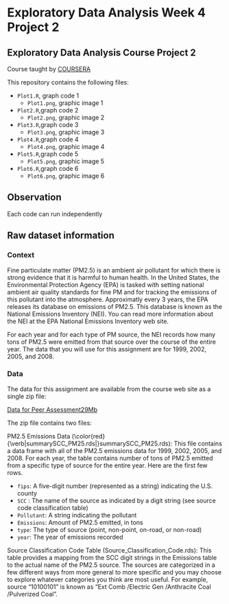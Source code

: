 # Exploratory Data Analysis Week 4 Project 2


## Exploratory Data Analysis Course Project 2
Course taught by [COURSERA](https://www.coursera.org/learn/exploratory-data-analysis)

This repository contains the following files:

* `Plot1.R`, graph code 1 
     * `Plot1.png`, graphic image 1
* `Plot2.R`,graph code 2 
     * `Plot2.png`, graphic image 2
* `Plot3.R`,graph code 3 
     * `Plot3.png`, graphic image 3
* `Plot4.R`,graph code 4 
     * `Plot4.png`, graphic image 4
* `Plot5.R`,graph code 5 
     * `Plot5.png`, graphic image 5
* `Plot6.R`,graph code 6 
     * `Plot6.png`, graphic image 6
     
## Observation
Each code can run independently

## Raw dataset information

### Context

Fine particulate matter (PM2.5) is an ambient air pollutant for which there is strong evidence that it is harmful to human health. In the United States, the Environmental Protection Agency (EPA) is tasked with setting national ambient air quality standards for fine PM and for tracking the emissions of this pollutant into the atmosphere. Approximatly every 3 years, the EPA releases its database on emissions of PM2.5. This database is known as the National Emissions Inventory (NEI). You can read more information about the NEI at the EPA National Emissions Inventory web site.

For each year and for each type of PM source, the NEI records how many tons of PM2.5 were emitted from that source over the course of the entire year. The data that you will use for this assignment are for 1999, 2002, 2005, and 2008.

### Data
The data for this assignment are available from the course web site as a single zip file:


 [Data for Peer Assessment29Mb](https://d396qusza40orc.cloudfront.net/exdata%2Fdata%2FNEI_data.zip)
 
The zip file contains two files:

PM2.5 Emissions Data (\color{red}{\verb|summarySCC_PM25.rds|}summarySCC_PM25.rds): This file contains a data frame with all of the PM2.5 emissions data for 1999, 2002, 2005, and 2008. For each year, the table contains number of tons of PM2.5 emitted from a specific type of source for the entire year. Here are the first few rows.

* `fips`: A five-digit number (represented as a string) indicating the U.S. county
* `SCC` : The name of the source as indicated by a digit string (see source code classification table)
* `Pollutant`: A string indicating the pollutant
* `Emissions`: Amount of PM2.5 emitted, in tons
* `type`: The type of source (point, non-point, on-road, or non-road)
* `year`: The year of emissions recorded

Source Classification Code Table (Source_Classification_Code.rds): This table provides a mapping from the SCC digit strings in the Emissions table to the actual name of the PM2.5 source. The sources are categorized in a few different ways from more general to more specific and you may choose to explore whatever categories you think are most useful. For example, source “10100101” is known as “Ext Comb /Electric Gen /Anthracite Coal /Pulverized Coal”.
 